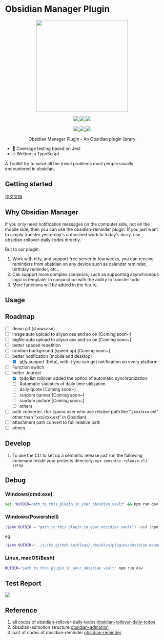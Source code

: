 # Obsidian Manager Plugin

<p align="center">
  <img width="300px" src="https://avatars.githubusercontent.com/u/65011256?s=280&v=4">
</p>

<p align="center">
  <a href="https://www.npmjs.org/package/obisdian-manager">
    <img src="https://img.shields.io/badge/%20%20%F0%9F%93%A6%F0%9F%9A%80-semantic--release-e10079.svg">
  </a>
  <a href="https://npmcharts.com/compare/obisdian-manager?minimal=true">
    <img src="https://img.shields.io/npm/dm/obisdian-manager.svg">
  </a>
  <a href="https://codecov.io/gh/JuckZ/obsidian-manager" > 
    <img src="https://codecov.io/gh/JuckZ/obsidian-manager/branch/master/graph/badge.svg?token=D6DI2HRC5Q"/> 
  </a>
  <br>
</p>

<p align="center">
  <a href="https://www.npmjs.org/package/obisdian-manager">
    <img src="https://img.shields.io/npm/v/obisdian-manager/latest.svg">
  </a>
  <a href="https://www.npmjs.org/package/obisdian-manager">
    <img src="https://img.shields.io/npm/v/obisdian-manager/next.svg">
  </a>
  <a href="https://www.npmjs.org/package/obisdian-manager">
    <img src="https://img.shields.io/npm/v/obisdian-manager/beta.svg">
  </a>
</p>

<p align="center">Obsidian Manager Plugin - An Obsidian plugin library</p>

- 💪 Coverage testing based on Jest
- 🔥 Written in TypeScript

A Toolkit try to solve all the trivial problems most people usually encountered in obsidian.

## Getting started

[中文文档](./README_cn.md)

## Why Obsidian Manager

If you only need notification messages on the computer side, not on the mobile side, then you can use the obsidian-reminder plugin.
If you just want to simply transfer yesterday's unfinished work to today's diary, use obsidian-rollover-daily-todos directly.

But to our plugin:

1. Work with ntfy, and support free server in few weeks, you can receive reminders from obsidian on any device such as calendar reminder, birthday reminder, etc..
2. Can support more complex scenarios, such as supporting asynchronous logic in templater in conjunction with the ability to transfer todo
3. More functions will be added in the future.

## Usage

## Roadmap

- [ ] demo.gif (showcase)
- [ ] image auto upload to aliyun oss and so on [Coming soon~]
- [ ] bigfile auto upload to aliyun oss and so on [Coming soon~]
- [ ] better spaced repetition
- [ ] random background (speed up) [Coming soon~]
- [ ] better notification (mobile and desktop)
  - [x] [ntfy](https://ntfy.sh/docs/) support [beta], with it you can get notification on every platform.
- [ ] Function switch
- [ ] better Journal
  - [x] todo list rollover added the option of automatic synchronization
  - [ ] Automatic statistics of daily time utilization
  - [ ] daily quote [Coming soon~]
  - [ ] random banner [Coming soon~]
  - [ ] random picture [Coming soon~]
  - [ ] others
- [ ] path converter. (for typora user who use relative path like "./xxx/xxx.ext" other than "xxx/xxx.ext" in Obsidian)
- [ ] attachment path convert to full relative path
- [ ] others

## Develop

1. To use the CLI to set up a semantic release just run the following command inside your projects directory: `npx semantic-release-cli setup`

## Debug

### Windows(cmd.exe)

```cmd
set "OUTDIR=path_to_this_plugin_in_your_obsidian_vault" && npm run dev
```

### Windows(Powershell)

```powershell
($env:OUTDIR = "path_to_this_plugin_in_your_obsidian_vault") -and (npm run dev)
```

eg.

```powershell
($env:OUTDIR="../juckz.github.io/blogs/.obsidian/plugins/obsidian-manager") -and (npm run dev)
```

### Linux, macOS(Bash)

```bash
OUTDIR="path_to_this_plugin_in_your_obsidian_vault" npm run dev
```

## Test Report

<img src="https://codecov.io/gh/JuckZ/obsidian-manager/branch/master/graphs/sunburst.svg?token=D6DI2HRC5Q"/> 

## Reference

1. all codes of obsidian-rollover-daily-todos [obsidian-rollover-daily-todos](https://github.com/lumoe/obsidian-rollover-daily-todos)
2. obsidian-admotion structure [obsidian-admotion](https://github.com/valentine195/obsidian-admonition)
3. part of codes of obsidian-reminder [obsidian-reminder](https://github.com/uphy/obsidian-reminder)
